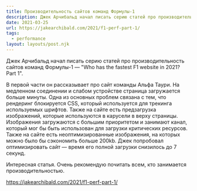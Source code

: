 ```yaml
---
title: Производительность сайтов команд Формулы-1
description: Джек Арчибальд начал писать серию статей про производительность сайтов команд Формулы-1. В первой части он рассказывает про сайт команды Альфа Таури
date: 2021-03-25
url: https://jakearchibald.com/2021/f1-perf-part-1/
tags:
  - performance
layout: layouts/post.njk
---
```

Джек Арчибальд начал писать серию статей про производительность сайтов команд Формулы-1 — "Who has the fastest F1 website in 2021? Part 1".

В первой части он рассказывает про сайт команды Альфа Таури. На медленном соединении и слабом устройстве страница загружается больше минуты. Одна из основных проблем связана с тем, что рендеринг блокируется CSS, который используется для трекинга используемых шрифтов. Также на сайте есть предзагрузка изображений, которые используются в карусели в верху страницы. Изображения загружаются с большим приоритетом и занимают канал, который мог бы быть использован для загрузки критических ресурсов. Также на сайте есть неоптимизированные изображения, на которых можно было бы сэкономить больше 200kb. Джек попробовал оптимизировать сайт — время его полной загрузки снизилось до 7 секунд.

Интересная статья. Очень рекомендую почитать всем, кто занимается производительностью.

https://jakearchibald.com/2021/f1-perf-part-1/
